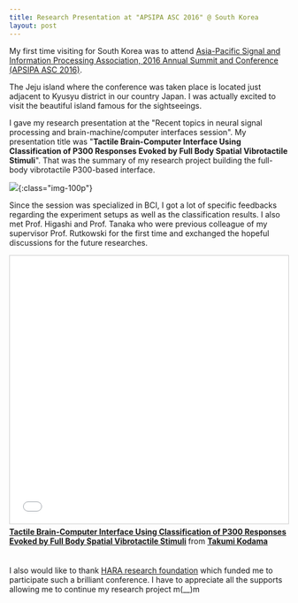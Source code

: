 ```yaml
---
title: Research Presentation at "APSIPA ASC 2016" @ South Korea
layout: post
---
```

My first time visiting for South Korea was to attend [Asia-Pacific Signal and Information Processing Association, 2016 Annual Summit and Conference (APSIPA ASC 2016)](http://www.apsipa2016.org/main.do). 

The Jeju island where the conference was taken place is located just adjacent to Kyusyu district in our country Japan. I was actually excited to visit the beautiful island famous for the sightseeings.

I gave my research presentation at the "Recent topics in neural signal processing and brain-machine/computer interfaces session". My presentation title was "**Tactile Brain-Computer Interface Using Classification of P300 Responses Evoked by Full Body Spatial Vibrotactile Stimuli**". That was the summary of my research project building the full-body vibrotactile P300-based interface. 

![]({{site.cloudinary_url}}/v1482408553/IMG_4420_vmxhee.jpg){:class="img-100p"}

Since the session was specialized in BCI, I got a lot of specific feedbacks regarding the experiment setups as well as the classification results. I also met Prof. Higashi and Prof. Tanaka who were previous colleague of my supervisor Prof. Rutkowski for the first time and exchanged the hopeful discussions for the future researches. 

<iframe src="//www.slideshare.net/slideshow/embed_code/key/hfbFKdYfWbwyzn" width="595" height="485" frameborder="0" marginwidth="0" marginheight="0" scrolling="no" style="border:1px solid #CCC; border-width:1px; margin-bottom:5px; max-width: 100%;" allowfullscreen> </iframe> <div style="margin-bottom:5px"> <strong> <a href="//www.slideshare.net/TakumiKodama/tactile-braincomputer-interface-using-classification-of-p300-responses-evoked-by-full-body-spatial-vibrotactile-stimuli" title="Tactile Brain-Computer Interface Using Classification of P300 Responses Evoked by Full Body Spatial Vibrotactile Stimuli" target="_blank">Tactile Brain-Computer Interface Using Classification of P300 Responses Evoked by Full Body Spatial Vibrotactile Stimuli</a> </strong> from <strong><a target="_blank" href="//www.slideshare.net/TakumiKodama">Takumi Kodama</a></strong> </div><br>

I also would like to thank [HARA research foundation](http://www.hara-rf.jp/) which funded me to participate such a brilliant conference. I have to appreciate all the supports allowing me to continue my research project m(__)m

